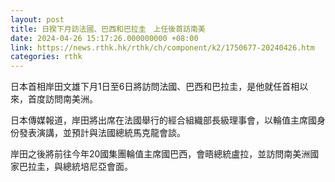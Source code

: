 ```yaml
---
layout: post
title: 日揆下月訪法國、巴西和巴拉圭　上任後首訪南美
date: 2024-04-26 15:17:26.000000000 +08:00
link: https://news.rthk.hk/rthk/ch/component/k2/1750677-20240426.htm
categories: rthk
---
```


日本首相岸田文雄下月1日至6日將訪問法國、巴西和巴拉圭，是他就任首相以來，首度訪問南美洲。

日本傳媒報道，岸田將出席在法國舉行的經合組織部長級理事會，以輪值主席國身份發表演講，並預計與法國總統馬克龍會談。

岸田之後將前往今年20國集團輪值主席國巴西，會晤總統盧拉，並訪問南美洲國家巴拉圭，與總統培尼亞會面。
